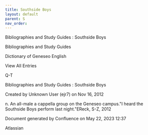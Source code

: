```yaml
---
title: Southside Boys
layout: default
parent: S
nav_order:
---
```


Bibliographies and Study Guides : Southside Boys

Bibliographies and Study Guides

Dictionary of Geneseo English

View All Entries

Q-T

Bibliographies and Study Guides : Southside Boys

Created by  Unknown User (ejr7) on Nov 16, 2012

n. An all-male a cappella group on the Geneseo campus.&quot;I heard the Southside Boys perform last night.&quot;EReck, S-Z, 2012

Document generated by Confluence on May 22, 2023 12:37

Atlassian

